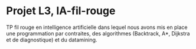# Projet L3, IA-fil-rouge
TP fil rouge en intelligence artificielle dans lequel nous avons mis en place une programmation par contraites, des algorithmes (Backtrack, A*, Dijkstra et de diagnostique) et du datamining.
